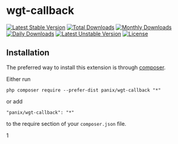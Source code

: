 wgt-callback
===========

[![Latest Stable Version](https://poser.pugx.org/panix/wgt-callback/v/stable)](https://packagist.org/packages/panix/wgt-callback)
[![Total Downloads](https://poser.pugx.org/panix/wgt-callback/downloads)](https://packagist.org/packages/panix/wgt-callback)
[![Monthly Downloads](https://poser.pugx.org/panix/wgt-callback/d/monthly)](https://packagist.org/packages/panix/wgt-callback)
[![Daily Downloads](https://poser.pugx.org/panix/wgt-callback/d/daily)](https://packagist.org/packages/panix/wgt-callback)
[![Latest Unstable Version](https://poser.pugx.org/panix/wgt-callback/v/unstable)](https://packagist.org/packages/panix/wgt-callback)
[![License](https://poser.pugx.org/panix/wgt-callback/license)](https://packagist.org/packages/panix/wgt-callback)

Installation
------------

The preferred way to install this extension is through [composer](http://getcomposer.org/download/).

Either run

```
php composer require --prefer-dist panix/wgt-callback "*"
```

or add

```
"panix/wgt-callback": "*"
```

to the require section of your `composer.json` file.

1
